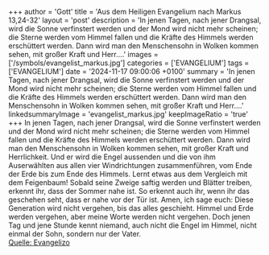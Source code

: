 +++
author = 'Gott'
title = 'Aus dem Heiligen Evangelium nach Markus 13,24-32'
layout = 'post'
description = 'In jenen Tagen, nach jener Drangsal, wird die Sonne verfinstert werden und der Mond wird nicht mehr scheinen; die Sterne werden vom Himmel fallen und die Kräfte des Himmels werden erschüttert werden. Dann wird man den Menschensohn in Wolken kommen sehen, mit großer Kraft und Herr....'
images = ['/symbols/evangelist_markus.jpg']
categories = ['EVANGELIUM']
tags = ['EVANGELIUM']
date = '2024-11-17 09:00:06 +0100'
summary = 'In jenen Tagen, nach jener Drangsal, wird die Sonne verfinstert werden und der Mond wird nicht mehr scheinen; die Sterne werden vom Himmel fallen und die Kräfte des Himmels werden erschüttert werden. Dann wird man den Menschensohn in Wolken kommen sehen, mit großer Kraft und Herr....'
linkedsummaryImage = 'evangelist_markus.jpg'
keepImageRatio = 'true'
+++
In jenen Tagen, nach jener Drangsal, wird die Sonne verfinstert werden und der Mond wird nicht mehr scheinen;
die Sterne werden vom Himmel fallen und die Kräfte des Himmels werden erschüttert werden.
Dann wird man den Menschensohn in Wolken kommen sehen, mit großer Kraft und Herrlichkeit.<!--more-->
Und er wird die Engel aussenden und die von ihm Auserwählten aus allen vier Windrichtungen zusammenführen, vom Ende der Erde bis zum Ende des Himmels.
Lernt etwas aus dem Vergleich mit dem Feigenbaum! Sobald seine Zweige saftig werden und Blätter treiben, erkennt ihr, dass der Sommer nahe ist.
So erkennt auch ihr, wenn ihr das geschehen seht, dass er nahe vor der Tür ist.
Amen, ich sage euch: Diese Generation wird nicht vergehen, bis das alles geschieht.
Himmel und Erde werden vergehen, aber meine Worte werden nicht vergehen.
Doch jenen Tag und jene Stunde kennt niemand, auch nicht die Engel im Himmel, nicht einmal der Sohn, sondern nur der Vater.<br> [Quelle: Evangelizo](https://evangeliumtagfuertag.org/DE/gospel)